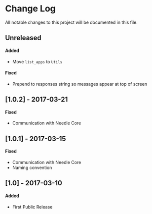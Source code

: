 # Change Log

All notable changes to this project will be documented in this file.


## Unreleased

#### Added
- Move `list_apps` to `Utils`

#### Fixed
- Prepend to responses string so messages appear at top of screen


## [1.0.2] - 2017-03-21

#### Fixed
- Communication with Needle Core



## [1.0.1] - 2017-03-15

#### Fixed
- Communication with Needle Core
- Naming convention



## [1.0] - 2017-03-10
#### Added
- First Public Release